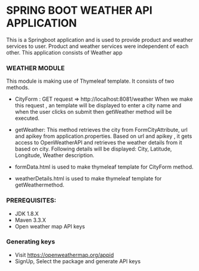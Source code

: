   
# SPRING BOOT WEATHER API APPLICATION
This is a Springboot application and is used to provide product and weather services to user. Product and weather services were independent of each other.
This application consists of Weather app

### WEATHER MODULE
This module is making use of Thymeleaf template.
It consists of two methods.
*	CityForm : 
GET request => http://localhost:8081/weather
When we make this request , an template will be displayed to enter a city name and when the user clicks on submit then getWeather method will be executed.
*	getWeather:
This method retrieves the city from FormCityAttribute, url and apikey from application.properties.
Based on url and apikey , it gets access to OpenWeatherAPI and retrieves the weather details from it based on city.
Following details will be displayed:
City, Latitude, Longitude, Weather description.

* formData.html is used to make thymeleaf template for CityForm method.

* weatherDetails.html is used to make thymeleaf template for getWeathermethod.


### PREREQUISITES:
 * JDK 1.8.X 
 * Maven 3.3.X 
 * Open weather map API keys 
### Generating keys 
* Visit https://openweathermap.org/appid 
* SignUp, Select the package and generate API keys


